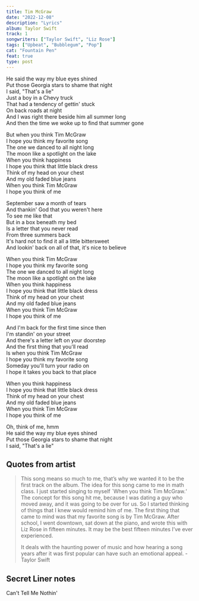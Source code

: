 ```yaml
---
title: Tim McGraw
date: "2022-12-08"
description: "Lyrics"
album: Taylor Swift
track: 1
songwriters: ["Taylor Swift", "Liz Rose"]
tags: ["Upbeat", "Bubblegum", "Pop"]
cat: "Fountain Pen"
feat: true
type: post
---
```


<p className="verse-one">
He said the way my blue eyes shined <br />
Put those Georgia stars to shame that night <br />
I said, "That's a lie" <br />
Just a boy in a Chevy truck <br />
That had a tendency of gettin' stuck <br />
On back roads at night <br />
And I was right there beside him all summer long <br />
And then the time we woke up to find that summer gone <br />
</p>
<p className="chorus">
But when you think Tim McGraw <br />
I hope you think my favorite song <br />
The one we danced to all night long <br />
The moon like a spotlight on the lake <br />
When you think happiness <br />
I hope you think that little black dress <br />
Think of my head on your chest <br />
And my old faded blue jeans <br />
When you think Tim McGraw <br />
I hope you think of me <br />
</p>
<p className="verse-two">
September saw a month of tears <br />
And thankin' God that you weren't here <br />
To see me like that <br />
But in a box beneath my bed <br />
Is a letter that you never read <br />
From three summers back <br />
It's hard not to find it all a little bittersweet <br />
And lookin' back on all of that, it's nice to believe <br />
</p>
<p className="chorus">
When you think Tim McGraw <br />
I hope you think my favorite song <br />
The one we danced to all night long <br />
The moon like a spotlight on the lake <br />
When you think happiness <br />
I hope you think that little black dress <br />
Think of my head on your chest <br />
And my old faded blue jeans <br />
When you think Tim McGraw <br />
I hope you think of me <br />
</p>
<p className="bridge">
And I'm back for the first time since then <br />
I'm standin' on your street <br />
And there's a letter left on your doorstep <br />
And the first thing that you'll read <br />
Is when you think Tim McGraw <br />
I hope you think my favorite song <br />
Someday you'll turn your radio on <br />
I hope it takes you back to that place <br />
</p>
<p className="chorus">
When you think happiness <br />
I hope you think that little black dress <br />
Think of my head on your chest <br />
And my old faded blue jeans <br />
When you think Tim McGraw <br />
I hope you think of me <br />
</p>
<p className="outro">
Oh, think of me, hmm <br />
He said the way my blue eyes shined <br />
Put those Georgia stars to shame that night <br />
I said, "That's a lie" <br />
</p>

## Quotes from artist

<blockquote>
This song means so much to me, that’s why we wanted it to be the first track on the album. The idea for this song came to me in math class. I just started singing to myself `When you think Tim McGraw.‘ The concept for this song hit me, because I was dating a guy who moved away, and it was going to be over for us. So I started thinking of things that I knew would remind him of me. The first thing that came to mind was that my favorite song is by Tim McGraw. After school, I went downtown, sat down at the piano, and wrote this with Liz Rose in fifteen minutes. It may be the best fifteen minutes I’ve ever experienced.

It deals with the haunting power of music and how hearing a song years after it was first popular can have such an emotional appeal. - Taylor Swift

</blockquote>

## Secret Liner notes

Can't Tell Me Nothin'
